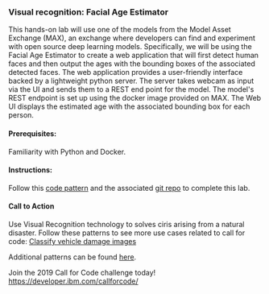 ### Visual recognition: Facial Age Estimator
This hands-on lab will use one of the models from the Model Asset Exchange (MAX), an exchange where developers can find and experiment with open source deep learning models. Specifically, we will be using the Facial Age Estimator to create a web application that will first detect human faces and then output the ages with the bounding boxes of the associated detected faces. The web application provides a user-friendly interface backed by a lightweight python server. The server takes webcam as input via the UI and sends them to a REST end point for the model. The model's REST endpoint is set up using the docker image provided on MAX. The Web UI displays the estimated age with the associated bounding box for each person.

#### Prerequisites: 
Familiarity with Python and Docker.

#### Instructions: 
Follow this [code pattern](https://developer.ibm.com/patterns/estimate-ages-for-detected-human-faces/) and the associated [git repo](https://github.com/IBM/MAX-Facial-Age-Estimator-Web-App/blob/master/README.md) to complete this lab.

#### Call to Action
Use Visual Recognition technology to solves ciris arising from a natural disaster. Follow these patterns to see more use cases related to call for code:
[Classify vehicle damage images](https://developer.ibm.com/patterns/classify-vehicle-damage-images/)

Additional patterns can be found [here](https://developer.ibm.com/code-and-response/technologies/).

Join the 2019 Call for Code challenge today!
https://developer.ibm.com/callforcode/
